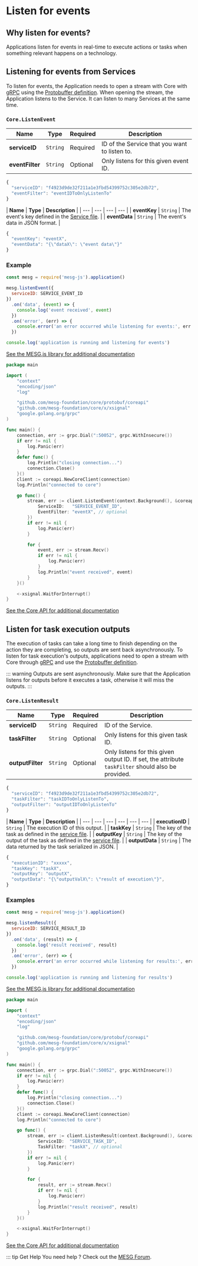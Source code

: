 # Listen for events

## Why listen for events?

Applications listen for events in real-time to execute actions or tasks when something relevant happens on a technology.

## Listening for events from Services

To listen for events, the Application needs to open a stream with Core with [gRPC](https://grpc.io/) using the [Protobuffer definition](https://github.com/mesg-foundation/core/blob/master/protobuf/coreapi/api.proto). When opening the stream, the Application listens to the Service. It can listen to many Services at the same time.

<tabs>
<tab title="Request" vp-markdown>

### `Core.ListenEvent`

| **Name** | **Type** | **Required** | **Description** |
| --- | --- | --- | --- |
| **serviceID** | `String` | Required | ID of the Service that you want to listen to. |
| **eventFilter** | `String` | Optional | Only listens for this given event ID. |

```javascript
{
  "serviceID": "f4923d9de32f211a1e3fbd54399752c305e2db72",
  "eventFilter": "eventIDToOnlyListenTo"
}
```

</tab>

<tab title="Stream Reply" vp-markdown>

| **Name** | **Type** | **Description** |
| --- | --- | --- | --- |
| **eventKey** | `String` | The event's key defined in the [Service file](../service/service-file.md). |
| **eventData** | `String` | The event's data in JSON format. |

```javascript
{
  "eventKey": "eventX",
  "eventData": "{\"dataX\": \"event data\"}"
}
```

</tab>
</tabs>

### Example

<tabs>
<tab title="Node" vp-markdown>

```javascript
const mesg = require('mesg-js').application()

mesg.listenEvent({
  serviceID: SERVICE_EVENT_ID
})
  .on('data', (event) => {
    console.log('event received', event)
  })
  .on('error', (err) => {
    console.error('an error occurred while listening for events:', err.message)
  })

console.log('application is running and listening for events')
```

[See the MESG.js library for additional documentation](https://github.com/mesg-foundation/mesg-js/tree/master#listen-events)

</tab>

<tab title="Go" vp-markdown>

```go
package main

import (
	"context"
	"encoding/json"
	"log"

	"github.com/mesg-foundation/core/protobuf/coreapi"
	"github.com/mesg-foundation/core/x/xsignal"
	"google.golang.org/grpc"
)

func main() {
	connection, err := grpc.Dial(":50052", grpc.WithInsecure())
	if err != nil {
		log.Panic(err)
	}
	defer func() {
		log.Println("closing connection...")
		connection.Close()
	}()
	client := coreapi.NewCoreClient(connection)
	log.Println("connected to core")

	go func() {
		stream, err := client.ListenEvent(context.Background(), &coreapi.ListenEventRequest{
			ServiceID:   "SERVICE_EVENT_ID",
			EventFilter: "eventX", // optional
		})
		if err != nil {
			log.Panic(err)
		}

		for {
			event, err := stream.Recv()
			if err != nil {
				log.Panic(err)
			}
			log.Println("event received", event)
		}
	}()

	<-xsignal.WaitForInterrupt()
}

```

[See the Core API for additional documentation](https://docs.mesg.com/api/core.html#core-api)

</tab>
</tabs>

## Listen for task execution outputs

The execution of tasks can take a long time to finish depending on the action they are completing, so outputs are sent back asynchronously. To listen for task execution's outputs, applications need to open a stream with Core through [gRPC](https://grpc.io/) and use the [Protobuffer definition](https://github.com/mesg-foundation/core/blob/master/protobuf/coreapi/api.proto).

::: warning
Outputs are sent asynchronously. Make sure that the Application listens for outputs before it executes a task, otherwise it will miss the outputs.
:::

<tabs>
<tab title="Request" vp-markdown>

### `Core.ListenResult`

| **Name** | **Type** | **Required** | **Description** |
| --- | --- | --- | --- |
| **serviceID** | `String` | Required | ID of the Service. |
| **taskFilter** | `String` | Optional | Only listens for this given task ID. |
| **outputFilter** | `String` | Optional | Only listens for this given output ID. If set, the attribute `taskFilter` should also be provided. |

```javascript
{
  "serviceID": "f4923d9de32f211a1e3fbd54399752c305e2db72",
  "taskFilter": "taskIDToOnlyListenTo",
  "outputFilter": "outputIDToOnlyListenTo"
}
```

</tab>

<tab title="Stream Reply" vp-markdown>

| **Name** | **Type** | **Description** |
| --- | --- | --- | --- | --- | --- |
| **executionID** | `String` | The execution ID of this output. |
| **taskKey** | `String` | The key of the task as defined in the [service file](../service/service-file.md). |
| **outputKey** | `String` | The key of the output of the task as defined in the [service file](../service/service-file.md). |
| **outputData** | `String` | The data returned by the task serialized in JSON. |

```javascript
{
  "executionID": "xxxxx",
  "taskKey": "taskX",
  "outputKey": "outputX",
  "outputData": "{\"outputValX\": \"result of execution\"}",
}
```

</tab>
</tabs>

### Examples

<tabs>
<tab title="Node" vp-markdown>

```javascript
const mesg = require('mesg-js').application()

mesg.listenResult({
  serviceID: SERVICE_RESULT_ID
})
  .on('data', (result) => {
    console.log('result received', result)
  })
  .on('error', (err) => {
    console.error('an error occurred while listening for results:', err.message)
  })

console.log('application is running and listening for results')
```

[See the MESG.js library for additional documentation](https://github.com/mesg-foundation/mesg-js/tree/master#listen-results)

</tab>

<tab title="Go" vp-markdown>

```go
package main

import (
	"context"
	"encoding/json"
	"log"

	"github.com/mesg-foundation/core/protobuf/coreapi"
	"github.com/mesg-foundation/core/x/xsignal"
	"google.golang.org/grpc"
)

func main() {
	connection, err := grpc.Dial(":50052", grpc.WithInsecure())
	if err != nil {
		log.Panic(err)
	}
	defer func() {
		log.Println("closing connection...")
		connection.Close()
	}()
	client := coreapi.NewCoreClient(connection)
	log.Println("connected to core")

	go func() {
		stream, err := client.ListenResult(context.Background(), &coreapi.ListenResultRequest{
			ServiceID:  "SERVICE_TASK_ID",
			TaskFilter: "taskX", // optional
		})
		if err != nil {
			log.Panic(err)
		}

		for {
			result, err := stream.Recv()
			if err != nil {
				log.Panic(err)
			}
			log.Println("result received", result)
		}
	}()

	<-xsignal.WaitForInterrupt()
}

```

[See the Core API for additional documentation](https://docs.mesg.com/api/core.html#core-api)

</tab>
</tabs>

::: tip Get Help
You need help ? Check out the <a href="https://forum.mesg.com" target="_blank">MESG Forum</a>.
